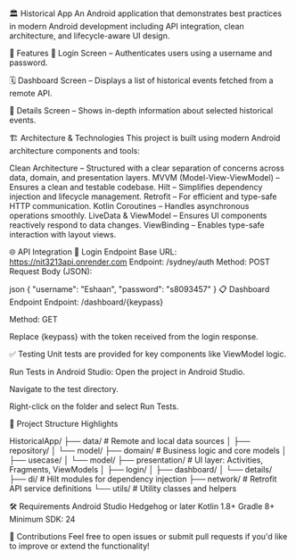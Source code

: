 🏛️ Historical App
An Android application that demonstrates best practices in modern Android development including API integration, clean architecture, and lifecycle-aware UI design.

📱 Features
🔐 Login Screen – Authenticates users using a username and password.

🗓️ Dashboard Screen – Displays a list of historical events fetched from a remote API.

📜 Details Screen – Shows in-depth information about selected historical events.

🏗️ Architecture & Technologies
This project is built using modern Android architecture components and tools:

Clean Architecture – Structured with a clear separation of concerns across data, domain, and presentation layers.
MVVM (Model-View-ViewModel) – Ensures a clean and testable codebase.
Hilt – Simplifies dependency injection and lifecycle management.
Retrofit – For efficient and type-safe HTTP communication.
Kotlin Coroutines – Handles asynchronous operations smoothly.
LiveData & ViewModel – Ensures UI components reactively respond to data changes.
ViewBinding – Enables type-safe interaction with layout views.

🌐 API Integration
🔑 Login Endpoint
Base URL: https://nit3213api.onrender.com
Endpoint: /sydney/auth
Method: POST
Request Body (JSON):

json
{
  "username": "Eshaan",
  "password": "s8093457"
}
📋 Dashboard Endpoint
Endpoint: /dashboard/{keypass}

Method: GET

Replace {keypass} with the token received from the login response.

✅ Testing
Unit tests are provided for key components like ViewModel logic.

Run Tests in Android Studio:
Open the project in Android Studio.

Navigate to the test directory.

Right-click on the folder and select Run Tests.

📂 Project Structure Highlights

HistoricalApp/
├── data/          # Remote and local data sources
│   ├── repository/
│   └── model/
├── domain/        # Business logic and core models
│   ├── usecase/
│   └── model/
├── presentation/  # UI layer: Activities, Fragments, ViewModels
│   ├── login/
│   ├── dashboard/
│   └── details/
├── di/            # Hilt modules for dependency injection
├── network/       # Retrofit API service definitions
└── utils/         # Utility classes and helpers


🛠️ Requirements
Android Studio Hedgehog or later
Kotlin 1.8+
Gradle 8+
Minimum SDK: 24

🤝 Contributions
Feel free to open issues or submit pull requests if you'd like to improve or extend the functionality!

